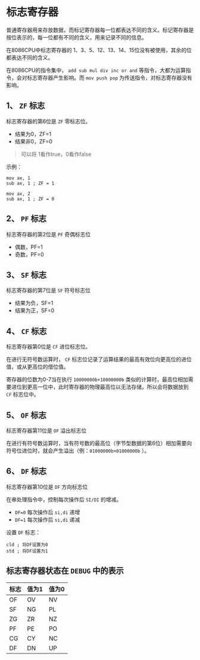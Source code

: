 # 标志寄存器

普通寄存器用来存放数据，而标记寄存器每一位都表达不同的含义。标记寄存器是按位表示的，每一位都有不同的含义，用来记录不同的信息。

在8086CPU中标志寄存器的 1、3、5、12、13、14、15位没有被使用，其余的位都表达不同的含义。

在8086CPU的指令集中， `add sub mul div inc or and` 等指令，大都为运算指令，会对标志寄存器产生影响。而 `mov push pop` 为传送指令，对标志寄存器没有影响。

## 1、 `ZF` 标志

标志寄存器的第6位是 `ZF` 零标志位。

- 结果为0，ZF=1
- 结果非0，ZF=0

> 可以将 1看作true，0看作false

示例：

```assembly
mov ax, 1
sub ax, 1 ; ZF = 1
```

```assembly
mov ax, 2
sub ax, 1 ; ZF = 0
```

## 2、 `PF` 标志

标志寄存器的第2位是 `PF` 奇偶标志位

- 偶数，PF=1
- 奇数，PF=0

## 3、 `SF` 标志

标志寄存器的第7位是 `SF` 符号标志位

- 结果为负，SF=1
- 结果为正，SF=0

## 4、 `CF` 标志

标志寄存器第0位是 `CF` 进位标志位。

在进行无符号数运算时， `CF` 标志位记录了运算结果的最高有效位向更高位的进位值，或从更高位的借位值。

寄存器的位数为0-7当在执行 `10000000b+10000000b` 类似的计算时，最高位相加需要进位到更高一位中，此时寄存器的物理最高位以无法存储，所以会将数据放到 `CF` 标志位中。

## 5、 `OF` 标志

标志寄存器第11位是 `OF` 溢出标志位

在进行有符号数运算时，当有符号数的最高位（字节型数据的第6位）相加需要向符号位进位时，就会产生溢出（例：`01000000b+01000000b` ）。

## 6、 `DF` 标志

标志寄存器第10位是 `DF` 方向标志位

在串处理指令中，控制每次操作后 `SI/DI` 的增减。

- `DF=0` 每次操作后 `si,di` 递增
- `DF=1` 每次操作后 `si,di` 递减

设置 `DF` 标志：

```assembly
cld ; 将DF设置为0
std ; 将DF设置为1
```

## 标志寄存器状态在 `DEBUG` 中的表示

| 标志 | 值为1 | 值为0 |
| ---- | ----- | ----- |
| OF   | OV    | NV    |
| SF   | NG    | PL    |
| ZG   | ZR    | NZ    |
| PF   | PE    | PO    |
| CG   | CY    | NC    |
| DF   | DN    | UP    |

